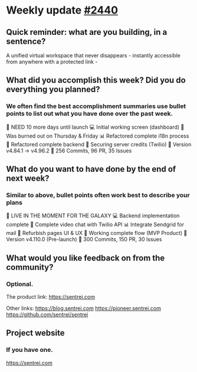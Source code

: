 # Weekly update [#2440](https://github.com/sentrei/sentrei/issues/2440)

## Quick reminder: what are you building, in a sentence?

A unified virtual workspace that never disappears - instantly accessible from anywhere with a protected link -

## What did you accomplish this week? Did you do everything you planned?

### We often find the best accomplishment summaries use bullet points to list out what you have done over the past week.

🏁 NEED 10 more days until launch
💻 Initial working screen (dashboard)
👤 Was burned out on Thursday & Friday
📊 Refactored complete i18n process
💅 Refactored complete backend
🌈 Securing server credits (Twilio)
🚀 Version v4.84.1 -> v4.96.2
🚗 256 Commits, 96 PR, 35 Issues

## What do you want to have done by the end of next week?

### Similar to above, bullet points often work best to describe your plans

🏁 LIVE IN THE MOMENT FOR THE GALAXY
💻 Backend implementation complete
👤 Complete video chat with Twilio API
📊 Integrate Sendgrid for mail
💅 Refurbish pages UI & UX
🌈 Working complete flow (MVP Product)
🚀 Version v4.110.0 (Pre-launch)
🚗 300 Commits, 150 PR, 30 Issues

## What would you like feedback on from the community?

### Optional.

The product link:
https://sentrei.com

Other links:
https://blog.sentrei.com
https://pioneer.sentrei.com
https://github.com/sentrei/sentrei

## Project website

### If you have one.

https://sentrei.com
